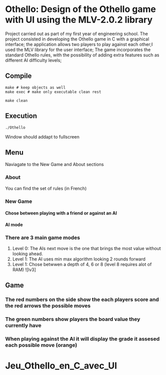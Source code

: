 # Othello: Design of the Othello game with UI using the MLV-2.0.2 library

Project carried out as part of my first year of engineering school.
The project consisted in developing the Othello game in C with a graphical interface; the application allows two players to play against each other;I used the MLV library for the user interface; 
The game incorporates the standard Othello rules, with the possibility of adding extra features such as different AI difficulty levels;

## Compile
```shell
make # keep objects as well
make exec # make only executable clean rest

make clean
```

## Execution
```shell
./Othello
```
Window should addapt to fullscreen

## Menu 
Naviagate to the New Game and About sections


### About
You can find the set of rules (in French)

### New Game
#### Chose between playing with a friend or against an AI


#### AI mode
### There are 3 main game modes

1. Level 0: The AIs next move is the one that brings the most value without looking ahead.
2. Level 1: The AI uses min max algorithm looking 2 rounds forward
3. Level 1: Chose betwwen a depth of 4, 6 or 8 (level 8 requires alot of RAM) ![lv3]
## Game

### The red numbers on the side show the each players score and the red arrows the possible moves 

### The green numbers show players the board value they currently have

### When playing against the AI it will display the grade it assesed each possible move (orange)

# Jeu_Othello_en_C_avec_UI
